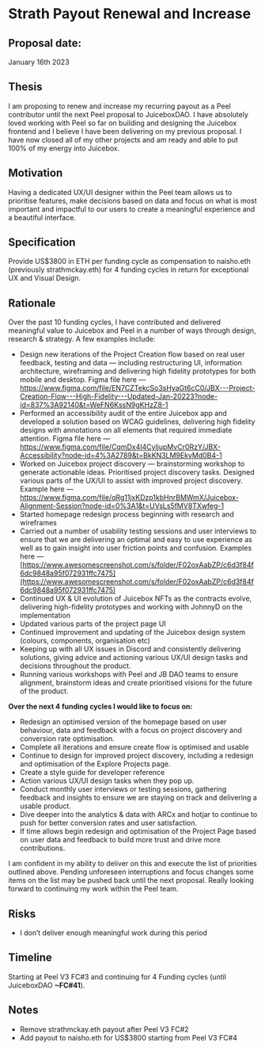 # **Strath Payout Renewal and Increase**



## **Proposal date:**

January 16th 2023

## **Thesis**

I am proposing to renew and increase my recurring payout as a Peel contributor until the next Peel proposal to JuiceboxDAO. I have absolutely loved working with Peel so far on building and designing the Juicebox frontend and I believe I have been delivering on my previous proposal. I have now closed all of my other projects and am ready and able to put 100% of my energy into Juicebox.

## **Motivation**

Having a dedicated UX/UI designer within the Peel team allows us to prioritise features, make decisions based on data and focus on what is most important and impactful to our users to create a meaningful experience and a beautiful interface.

## **Specification**

Provide US$3800 in ETH per funding cycle as compensation to naisho.eth (previously strathmckay.eth) for 4 funding cycles in return for exceptional UX and Visual Design.

## **Rationale**

Over the past 10 funding cycles, I have contributed and delivered meaningful value to Juicebox and Peel in a number of ways through design, research & strategy. A few examples include:

- Design new iterations of the Project Creation flow based on real user feedback, testing and data — including restructuring UI, information architecture, wireframing and delivering high fidelity prototypes for both mobile and desktop.  Figma file here — https://www.figma.com/file/EN7CZTekcSo3sHyaGt6cC0/JBX---Project-Creation-Flow---High-Fidelity---Updated-Jan-20223?node-id=837%3A92140&t=WeFN6KssN9gKHzZ8-1
- Performed an accessibility audit of the entire Juicebox app and developed a solution based on WCAG guidelines, delivering high fidelity designs with annotations on all elements that required immediate attention.  Figma file here — https://www.figma.com/file/CqmDx4I4CyljupMvCr0RzY/JBX-Accessibility?node-id=4%3A2789&t=BkKN3LM9EkyMd0B4-1
- Worked on Juicebox project discovery — brainstorming workshop to generate actionable ideas. Prioritised project discovery tasks. Designed various parts of the UX/UI to assist with improved project discovery. Example here — https://www.figma.com/file/qRg11jxKDzp1kbHnrBMWmX/Juicebox-Alignment-Session?node-id=0%3A1&t=UVsLs5fMV8TXwfeg-1
- Started homepage redesign process beginning with research and wireframes
- Carried out a number of usability testing sessions and user interviews to ensure that we are delivering an optimal and easy to use experience as well as to gain insight into user friction points and confusion. Examples here — [https://www.awesomescreenshot.com/s/folder/F02oxAabZP/c6d3f84f6dc9848a95f072931ffc7475](https://www.awesomescreenshot.com/s/folder/F02oxAabZP/c6d3f84f6dc9848a95f072931ffc7475)
- Continued UX & UI evolution of Juicebox NFTs as the contracts evolve, delivering high-fidelity prototypes and working with JohnnyD on the implementation
- Updated various parts of the project page UI
- Continued improvement and updating of the Juicebox design system (colours, components, organisation etc)
- Keeping up with all UX issues in Discord and consistently delivering solutions, giving advice and actioning various UX/UI design tasks and decisions throughout the product.
- Running various workshops with Peel and JB DAO teams to ensure alignment, brainstorm ideas and create prioritised visions for the future of the product.

**Over the next 4 funding cycles I would like to focus on:**

- Redesign an optimised version of the homepage based on user behaviour, data and feedback with a focus on project discovery and conversion rate optimisation.
- Complete all iterations and ensure create flow is optimised and usable
- Continue to design for improved project discovery, including a redesign and optimisation of the Explore Projects page.
- Create a style guide for developer reference
- Action various UX/UI design tasks when they pop up.
- Conduct monthly user interviews or testing sessions, gathering feedback and insights to ensure we are staying on track and delivering a usable product.
- Dive deeper into the analytics & data with ARCx and hotjar to continue to push for better conversion rates and user satisfaction.
- If time allows begin redesign and optimisation of the Project Page based on user data and feedback to build more trust and drive more contributions.

I am confident in my ability to deliver on this and execute the list of priorities outlined above. Pending unforeseen interruptions and focus changes some items on the list may be pushed back until the next proposal. Really looking forward to continuing my work within the Peel team. 

## **Risks**

- I don’t deliver enough meaningful work during this period

## **Timeline**

Starting at Peel V3 FC#3 and continuing for 4 Funding cycles (until JuiceboxDAO **~FC#41**).

## Notes

- Remove strathmckay.eth payout after Peel V3 FC#2
- Add payout to naisho.eth for US$3800 starting from Peel V3 FC#4
